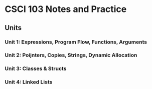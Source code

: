 # CSCI 103 Notes and Practice
## Units
### Unit 1: Expressions, Program Flow, Functions, Arguments
### Unit 2: Poijnters, Copies, Strings, Dynamic Allocation
### Unit 3: Classes & Structs
### Unit 4: Linked Lists

